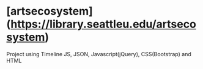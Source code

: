 # [artsecosystem] (https://library.seattleu.edu/artsecosystem)
Project using Timeline JS, JSON, Javascript(jQuery), CSS(Bootstrap) and HTML


